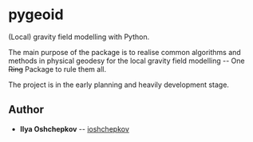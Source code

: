 # pygeoid

(Local) gravity field modelling with Python.

The main purpose of the package is to realise common algorithms and methods in physical
geodesy for the local gravity field modelling -- One ~~Ring~~ Package to rule them all.

The project is in the early planning and heavily development stage.

## Author

* **Ilya Oshchepkov** -- [ioshchepkov](https://github.com/ioshchepkov)

